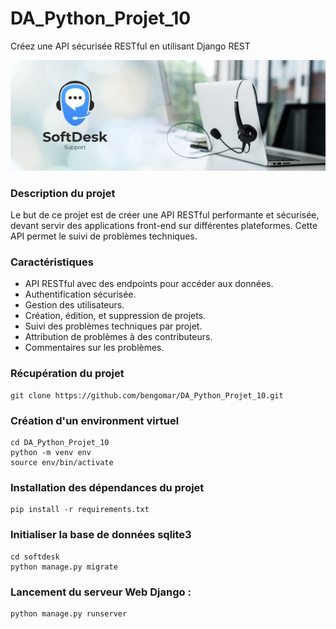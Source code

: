 # DA_Python_Projet_10
Créez une API sécurisée RESTful en utilisant Django REST

![softdesk](img/logo_softdesk.png)

### Description du projet

Le but de ce projet est de créer une API RESTful performante et sécurisée,
devant servir des applications front-end sur différentes plateformes. 
Cette API permet le suivi de problèmes techniques.


### Caractéristiques

- API RESTful avec des endpoints pour accéder aux données.
- Authentification sécurisée.
- Gestion des utilisateurs.
- Création, édition, et suppression de projets.
- Suivi des problèmes techniques par projet.
- Attribution de problèmes à des contributeurs.
- Commentaires sur les problèmes.

### Récupération du projet
```
git clone https://github.com/bengomar/DA_Python_Projet_10.git
```

### Création d'un environment virtuel
```
cd DA_Python_Projet_10
python -m venv env
source env/bin/activate
```

### Installation des dépendances du projet
```
pip install -r requirements.txt
```

### Initialiser la base de données sqlite3

```
cd softdesk
python manage.py migrate
```
### Lancement du serveur Web Django :
    
```
python manage.py runserver
```